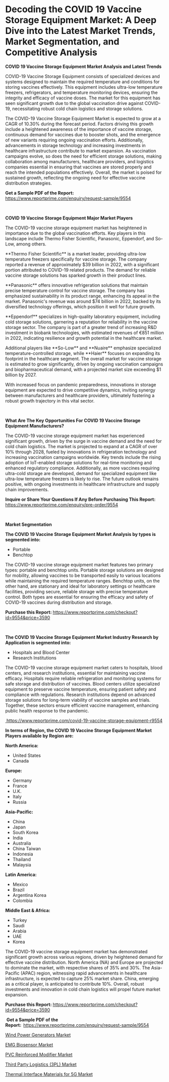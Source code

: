 <p><h1>Decoding the COVID 19 Vaccine Storage Equipment Market: A Deep Dive into the Latest Market Trends, Market Segmentation, and Competitive Analysis</h1></p><p><strong>COVID 19 Vaccine Storage Equipment Market Analysis and Latest Trends</strong></p>
<p><p>COVID-19 Vaccine Storage Equipment consists of specialized devices and systems designed to maintain the required temperature and conditions for storing vaccines effectively. This equipment includes ultra-low temperature freezers, refrigerators, and temperature monitoring devices, ensuring the integrity and efficacy of vaccine doses. The market for this equipment has seen significant growth due to the global vaccination drive against COVID-19, necessitating robust cold chain logistics and storage solutions.</p><p>The COVID-19 Vaccine Storage Equipment Market is expected to grow at a CAGR of 10.30% during the forecast period. Factors driving this growth include a heightened awareness of the importance of vaccine storage, continuous demand for vaccines due to booster shots, and the emergence of new variants requiring ongoing vaccination efforts. Additionally, advancements in storage technology and increasing investments in healthcare infrastructure contribute to market expansion. As vaccination campaigns evolve, so does the need for efficient storage solutions, making collaboration among manufacturers, healthcare providers, and logistics companies essential in ensuring that vaccines are stored properly and reach the intended populations effectively. Overall, the market is poised for sustained growth, reflecting the ongoing need for effective vaccine distribution strategies.</p></p>
<p><strong>Get a Sample PDF of the Report:&nbsp;</strong> <a href="https://www.reportprime.com/enquiry/request-sample/9554">https://www.reportprime.com/enquiry/request-sample/9554</a></p>
<p>&nbsp;</p>
<p><strong>COVID 19 Vaccine Storage Equipment Major Market Players</strong></p>
<p><p>The COVID-19 vaccine storage equipment market has heightened in importance due to the global vaccination efforts. Key players in this landscape include Thermo Fisher Scientific, Panasonic, Eppendorf, and So-Low, among others.</p><p>**Thermo Fisher Scientific** is a market leader, providing ultra-low temperature freezers specifically for vaccine storage. The company reported a revenue of approximately $39 billion in 2022, with a significant portion attributed to COVID-19 related products. The demand for reliable vaccine storage solutions has sparked growth in their product lines.</p><p>**Panasonic** offers innovative refrigeration solutions that maintain precise temperature control for vaccine storage. The company has emphasized sustainability in its product range, enhancing its appeal in the market. Panasonic's revenue was around $74 billion in 2022, backed by its diversified technology offerings, which position it well for future growth.</p><p>**Eppendorf** specializes in high-quality laboratory equipment, including cold storage solutions, garnering a reputation for reliability in the vaccine storage sector. The company is part of a greater trend of increasing R&D investment in biobank technologies, with estimated revenues of €851 million in 2022, indicating resilience and growth potential in the healthcare market.</p><p>Additional players like **So-Low** and **Nuaire** emphasize specialized temperature-controlled storage, while **Haier** focuses on expanding its footprint in the healthcare segment. The overall market for vaccine storage is estimated to grow significantly, driven by ongoing vaccination campaigns and biopharmaceutical demand, with a projected market size exceeding $1 billion by 2027.</p><p>With increased focus on pandemic preparedness, innovations in storage equipment are expected to drive competitive dynamics, inviting synergy between manufacturers and healthcare providers, ultimately fostering a robust growth trajectory in this vital sector.</p></p>
<p>&nbsp;</p>
<p><strong>What Are The Key Opportunities For COVID 19 Vaccine Storage Equipment Manufacturers?</strong></p>
<p><p>The COVID-19 vaccine storage equipment market has experienced significant growth, driven by the surge in vaccine demand and the need for cold chain logistics. The market is projected to expand at a CAGR of over 10% through 2028, fueled by innovations in refrigeration technology and increasing vaccination campaigns worldwide. Key trends include the rising adoption of IoT-enabled storage solutions for real-time monitoring and enhanced regulatory compliance. Additionally, as more vaccines requiring ultra-cold storage are developed, demand for specialized equipment like ultra-low temperature freezers is likely to rise. The future outlook remains positive, with ongoing investments in healthcare infrastructure and supply chain improvements.</p></p>
<p><strong>Inquire or Share Your Questions If Any Before Purchasing This Report:</strong> <a href="https://www.reportprime.com/enquiry/pre-order/9554">https://www.reportprime.com/enquiry/pre-order/9554</a></p>
<p>&nbsp;</p>
<p><strong>Market Segmentation</strong></p>
<p><strong>The COVID 19 Vaccine Storage Equipment Market Analysis by types is segmented into:</strong></p>
<p><ul><li>Portable</li><li>Benchtop</li></ul></p>
<p><p>The COVID-19 vaccine storage equipment market features two primary types: portable and benchtop units. Portable storage solutions are designed for mobility, allowing vaccines to be transported easily to various locations while maintaining the required temperature ranges. Benchtop units, on the other hand, are stationary and ideal for laboratory settings or healthcare facilities, providing secure, reliable storage with precise temperature control. Both types are essential for ensuring the efficacy and safety of COVID-19 vaccines during distribution and storage.</p></p>
<p><strong>Purchase this Report:&nbsp;</strong><a href="https://www.reportprime.com/checkout?id=9554&price=3590">https://www.reportprime.com/checkout?id=9554&price=3590</a></p>
<p>&nbsp;</p>
<p><strong>The COVID 19 Vaccine Storage Equipment Market Industry Research by Application is segmented into:</strong></p>
<p><ul><li>Hospitals and Blood Center</li><li>Research Institutions</li></ul></p>
<p><p>The COVID-19 vaccine storage equipment market caters to hospitals, blood centers, and research institutions, essential for maintaining vaccine efficacy. Hospitals require reliable refrigeration and monitoring systems for safe storage and distribution of vaccines. Blood centers utilize specialized equipment to preserve vaccine temperature, ensuring patient safety and compliance with regulations. Research institutions depend on advanced storage solutions for long-term viability of vaccine samples and trials. Together, these sectors ensure efficient vaccine management, enhancing public health response to the pandemic.</p></p>
<p><a href="https://www.reportprime.com/covid-19-vaccine-storage-equipment-r9554">&nbsp;https://www.reportprime.com/covid-19-vaccine-storage-equipment-r9554</a></p>
<p><strong>In terms of Region, the COVID 19 Vaccine Storage Equipment Market Players available by Region are:</strong></p>
<p>
    <p> <strong> North America: </strong>
        <ul>
            <li>United States</li>
            <li>Canada</li>
        </ul>
        </p> 
    <p> <strong> Europe: </strong>
        <ul>
            <li>Germany</li>
            <li>France</li>
            <li>U.K.</li>
            <li>Italy</li>
            <li>Russia</li>
        </ul>
        </p> 
    <p> <strong> Asia-Pacific: </strong>
        <ul>
            <li>China</li>
            <li>Japan</li>
            <li>South Korea</li>
            <li>India</li>
            <li>Australia</li>
            <li>China Taiwan</li>
            <li>Indonesia</li>
            <li>Thailand</li>
            <li>Malaysia</li>
        </ul>
        </p> 
    <p> <strong> Latin America: </strong>
        <ul>
            <li>Mexico</li>
            <li>Brazil</li>
            <li>Argentina Korea</li>
            <li>Colombia</li>
        </ul>
        </p> 
    <p> <strong> Middle East & Africa: </strong>
        <ul>
            <li>Turkey</li>
            <li>Saudi</li>
            <li>Arabia</li>
            <li>UAE</li>
            <li>Korea</li>
        </ul>
    </p>
    </p>
<p><p>The COVID-19 vaccine storage equipment market has demonstrated significant growth across various regions, driven by heightened demand for effective vaccine distribution. North America (NA) and Europe are projected to dominate the market, with respective shares of 35% and 30%. The Asia-Pacific (APAC) region, witnessing rapid advancements in healthcare infrastructure, is expected to capture 25% market share. China, emerging as a critical player, is anticipated to contribute 10%. Overall, robust investments and innovation in cold chain logistics will propel future market expansion.</p></p>
<p><strong>Purchase this Report: </strong><a href="https://www.reportprime.com/checkout?id=9554&price=3590">https://www.reportprime.com/checkout?id=9554&price=3590</a></p>
<p>&nbsp;<strong>Get a Sample PDF of the Report:&nbsp;&nbsp;</strong><a href="https://www.reportprime.com/enquiry/request-sample/9554">https://www.reportprime.com/enquiry/request-sample/9554</a></p>
<p><strong></strong></p>
<p><p><a href="https://www.linkedin.com/pulse/pioneering-growth-analyzing-global-wind-power-generators-market-c6tff?trackingId=Na5Xz9iSSLClY3YiJ03sYA%3D%3D">Wind Power Generators Market</a></p><p><a href="https://github.com/fty54g/Market-Research-Report-List-1/blob/main/emg-biosensor-market.md">EMG Biosensor Market</a></p><p><a href="https://issuu.com/reportprime-2/docs/pvc-reinforced-modifier-market-size_0bcd1480e91691">PVC Reinforced Modifier Market</a></p><p><a href="https://medium.com/@kathydiaz655/the-third-party-logistics-3pl-market-prioritizes-cost-control-and-efficiency-enhancement-eafa8a9ebe62">Third Party Logistics (3PL) Market</a></p><p><a href="https://issuu.com/reportprime-2/docs/thermal-interface-materials-for-5g-_7e135a56fe25c8">Thermal Interface Materials for 5G Market</a></p></p>